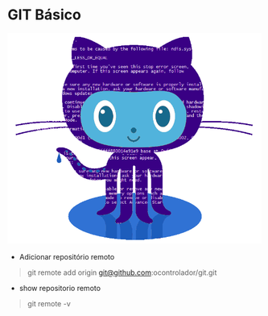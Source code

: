 # GIT Básico
![Git Dev](img/gitdev.png)
+ Adicionar repositório remoto 
> git remote add origin git@github.com:ocontrolador/git.git
+ show repositorio remoto
> git remote -v
